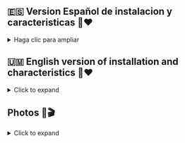 ## 🇪🇸 Version Español de instalacion y caracteristicas 👤❤

<details>
  <summary>Haga clic para ampliar</summary>
  
# Plataforma de red social de clones de Facebook definitiva con código fuente de PHP
  
***Proyecto: Plataforma de red social de clonación definitiva de Facebook usando PHP y MySQL con código fuente***

***Acerca de Ultimate Facebook Clone Social Network Platform utilizando PHP MySQL Project Descarga gratuita***

Este proyecto se llama Ultimate Facebook Clone Social Network Platform utilizando PHP MySQL Source Code. WoWonder es un script PHP para redes sociales, WoWonder es la mejor manera de iniciar su propio sitio web de redes sociales.
WoWonder es rápido, seguro y se actualizará regularmente.

# Características de la plataforma de red social Ultimate Facebook Clone

  
<details>
  <summary>Interfaz🔑</summary>

* **Sistema de caché de alto rendimiento y alto nivel**: lo n.º 1 que debe estar disponible en cualquier sitio web de red social, ¡The Speed! ¡Acelere su sitio web con nuestro sistema de caché, actívelo y el sitio web puede manejar más de 1 millón de usuarios!

* **Wonder (nueva función)** : con nuestra nueva función, el usuario puede preguntarse publicaciones, fotos y videos.
* **Soporte RTL** : WoWonder también admite idiomas de derecha a izquierda.
* **Inicio de sesión social** : con WoWonder puede iniciar sesión a través de los sitios web de redes sociales más famosos como (Facebook, Twitter, Google+, LinkedIn, Vk, Instagram).
* **URL fácil y agradable**: usuarios, páginas, grupos, ¡todo en una pequeña URL!
* **Usuario visto por última vez**: Muestra el último estado visto/en línea del usuario.
* **Notificación de visita de perfil** : Reciba notificaciones de los usuarios que visitaron su perfil.
* **Amigos y sistema de seguimiento** : WoWonder admite el sistema de amigos como Facebook, sistema de seguimiento como Twitter.
Inicio/Noticias : muestra publicaciones, fotos, archivos, videos y mapas publicados por amigos/personas seguidas, también filtros de historias, sugerencias de seguimiento/amigos y lista de actividades de usuarios.
* **Línea de tiempo del usuario** : muestra el perfil del usuario con publicaciones, fotos, videos publicados y compartidos por el usuario.
* **Páginas** : el usuario puede crear páginas ilimitadas e invitar a sus amigos a que les gusten las páginas.
* **Grupos** : el usuario puede crear grupos ilimitados e invitar/agregar a sus amigos a sus grupos unidos.
* **Juegos** : el usuario puede jugar juegos flash ilimitados.
* **Soporte de videos sociales** : el usuario puede compartir fácilmente videos de los sitios web más grandes para compartir videos como Youtube, Dailymotion, Vine, Vimeo, videos de Facebook y música de Soundcloud
* **Álbum de fotos** : el usuario puede crear álbumes de fotos ilimitados con un estilo agradable.
* **Imagen de portada** : portada dinámica para los usuarios.
* **Imagen de perfil** : imagen de perfil dinámica para los usuarios.
* **Privacidad del usuario** : controle quién puede enviarle mensajes, publicar en su línea de tiempo, seguirlo, confirmar solicitudes de seguimiento o no, ser visto por última vez, etc.
* **Información del perfil del usuario**: muestra la información del perfil del usuario (cumpleaños, sitio web, sexo, redes sociales, acerca de, visto por última vez, etc.).
* **Notificacione**s : Reciba notificaciones de los usuarios (me gusta, no me gusta, comentarios, maravillas, acciones, etc.)
* **#Hashtag**s : Muestra tendencias y temas relacionados compartidos por los usuarios.
* **@Menciones** : use @nombre de usuario para etiquetar personas en un estado o mensajes.
* **Post Publisher** : estado, nube de sonido, YouTube, Vine, Google Maps, videos, archivos, fotos y emoticonos.
Eliminar y editar publicaciones: el usuario puede eliminar y editar sus propias publicaciones.
* **Guardar publicaciones**: el usuario puede guardar publicaciones para verlas más tarde.
* **Eventos de usuario** : el usuario puede compartir sus eventos como sentimientos, dolores de parto, mirar, jugar, escuchar.
* **Búsqueda reciente** : lo que sea que el usuario haya estado buscando, todo se guardará en búsquedas recientes con la capacidad de borrarlas.
* **Privacidad de la publicación** : el usuario puede elegir la privacidad de la publicación (solo yo, todos, etc.)
* **Me gusta** : Me gusta o no me gusta una publicación. Ver la lista de personas a las que les gusta esto.
* **No me gusta** : No me gusta una publicación. Ver la lista de personas a las que no les gusta esto.
* **Comentarios y respuestas** : comentar una publicación, responder a un comentario, ver todos los comentarios de la publicación.
* **Buscar** : busque personas, #Hashtags con nuestro sistema de búsqueda filtrada.
* **Informes** : informe de publicaciones para que las revisen los administradores.
* **Chat en vivo** : sistema de chat en vivo en tiempo real, estado (en línea, fuera de línea).
* **Mensajes** : envíe y reciba mensajes privados y comparta archivos de otros usuarios.
* **API** : recuperar datos de usuario, publicaciones de usuarios, buscar usuarios a través de API.
* **Actividades**: muestra las últimas actividades del usuario (me gusta, compartir, comentarios, maravillas)
* **Múltiples idiomas** : 4 idiomas (árabe, inglés, ruso, turco) con la capacidad de agregar idiomas ilimitados.
Perfiles/páginas verificados.
Totalmente receptivo para todos los dispositivos, navegadores.
Recuperación de contraseña por correo electrónico.
Contador de usuarios en línea en la página de administración y de inicio.
Comentar detector automático
emoticonos
y muchos más..
</details>
  
  
  
<details>
  <summary>Características del panel de administración🤖</summary>
  
* **Panel de administración** : estadísticas completas con gráficos que analizan la información del sitio.
* **Configuración general** : actualice la configuración general del sitio web.
* **Configuración del sitio** : actualice la configuración del sitio como nombre, título, palabras clave, etc.
* **Sistema de temas** : sistema de temas dinámico con soporte PHP que le permite cambiar todo el diseño del sitio web.
* **Publicidad** : Mostrar anuncios en sus sitios web.
* **Administrar informes** : vea publicaciones denunciadas, márquelas como seguras o elimínelas.
* **Administrar usuarios** : ver, editar, verificar, restablecer contraseña, eliminar usuarios.
* **Administrar publicaciones**: ver, eliminar publicaciones.
* **Agregar/editar juegos** : agregue y edite juegos de manera sencilla desde el panel de administración.
* **Lista de correo** : ¡Con nuestro sistema de lista de correo puedes enviar tu mensaje a todos los usuarios registrados con un solo clic!
* **Anuncios** : escriba, edite, elimine, active e inactive sus anuncios.
* **Google Analytics** : agrega, edita tu código de Google Analytics.
* **Prohibir usuario** : IP de usuario de Ben de una manera muy fácil.
* **reCaptcha** : agregue, edite su clave reCaptcha.
y muchos más..

</details>

  
  
<details>
  <summary>Requisitos🛒</summary>

* PHP 5.5 o superior.
* MySQLi.
* Biblioteca GD.
* mbstring.
* cURL.
* allow_url_fopen.
* Certificado SSL (solo se requiere para chat de video).

  </details>
  
  
  
  <details>
  <summary>¿¿Como correr??📌</summary>

Sobre todo, para ejecutar este proyecto debe tener instalado un servidor virtual, es decir , [**XAMPP**](https://www.apachefriends.org/download_success.html) en su PC. **Ultimate Facebook Clone Social Network Platform** en PHP y MySQL con código fuente se puede descargar gratis,

**Siga los siguientes pasos después de iniciar Apache y MySQL en XAMPP:**
    
* **1º Paso** : en primer lugar, extraiga el archivo
* **2º Paso**: después de eso, copie la carpeta principal del proyecto
* **3º Paso**: entonces, debe pegar en xampp/htdocs/
    
* **Además, ahora conectando la base de datos**
    
* **4º Paso**: Entonces, por ahora, abra un navegador y vaya a la URL “http://localhost/phpmyadmin/”
* **5º Paso**: Después de eso, haga clic en la pestaña de bases de datos*
* **6º Paso**: Entonces, cree una base de datos nombrando “ social ” y luego haga clic en la pestaña de importación
* **7º Paso**: Ciertamente, haga clic en buscar archivo y seleccione el archivo " social " que se encuentra dentro de la carpeta "db"
* **8º Paso**: Mientras tanto, haga clic en el botón Ir.

* **Después de crear la base de datos ,**
    
* **9º Paso**: Abra un navegador web y navegue por el proyecto. Por ejemplo, [ http://localhost/]
  
  </details>
  
  </details>
  
  
  
  
  

## 🇺🇲 English version of installation and characteristics 👤❤
<details>
  <summary>Click to expand</summary>
  
# Ultimate Facebook Clone Social Network Platform with PHP Source Code
  
***Project: Ultimate Facebook Cloning Social Network Platform Using PHP and MySQL with Source Code***

***About Ultimate Facebook Clone Social Network Platform Using PHP MySQL Project Free Download***

This project is called Ultimate Facebook Clone Social Network Platform using PHP MySQL Source Code. WoWonder is a PHP social media script, WoWonder is the best way to start your own social media website.
WoWonder is fast, secure, and will be updated regularly.

# Features of Ultimate Facebook Clone Social Networking Platform

  
<details>
  <summary>Interface🔑</summary>

* **High-performance, high-level caching system** - The #1 must-have on any social networking website, The Speed! Speed ​​up your website with our caching system, turn it on and the website can handle over 1 million users!

* **Wonder (new feature)** : With our new feature, the user can wonder posts, photos and videos.
* **RTL support** : WoWonder also supports right-to-left languages.
* **Social Login** : With WoWonder you can login via most famous social networking websites like (Facebook, Twitter, Google+, LinkedIn, Vk, Instagram).
* **Nice and easy URL**: Users, Pages, Groups, all in one small URL!
* **User Last Seen**: Shows the user's last seen/online status.
* **Profile visit notification** : Receive notifications from users who visited your profile.
* **Friends and Follow System** : WoWonder supports friend system like Facebook, follow system like Twitter.
Home/News - Shows posts, photos, files, videos, and maps posted by friends/followers, also story filters, friends/follow suggestions, and user activity list.
* **User Timeline** : Displays the user's profile with posts, photos, videos posted and shared by the user.
* **Pages** : User can create unlimited pages and invite their friends to like pages.
* **Groups** : User can create unlimited groups and invite/add their friends to their joined groups.
* **Games** : User can play unlimited flash games.
* **Social Video Support** : User can easily share videos from the biggest video sharing websites like Youtube, Dailymotion, Vine, Vimeo, Facebook videos and Soundcloud music
* **Photo Album** : User can create unlimited photo albums with nice style.
* **Cover Image** : dynamic cover for users.
* **Profile Image** : Dynamic profile image for users.
* **User Privacy** : Control who can message you, post to your timeline, follow you, confirm follow requests or not, be last seen, etc.
* **User Profile Information**: Shows the user's profile information (birthday, website, gender, social networks, about, last seen, etc.).
* **Notifications** : Receive user notifications (likes, dislikes, comments, wonders, shares, etc.)
* **#Hashtag**s : Show trends and related topics shared by users.
* **@Mentions** : Use @username to tag people in a status or messages.
* **Post Publisher** : Status, Sound Cloud, YouTube, Vine, Google Maps, Videos, Files, Photos, and Emoticons.
Delete and Edit Posts: User can delete and edit their own posts.
* **Save Posts** - User can save posts to view later.
* **User Events** : User can share their events like feelings, labor pains, watching, playing, listening.
* **Recent Searches** - Whatever the user has been looking for, it will all be saved in recent searches with the ability to clear them.
* **Post Privacy** : The user can choose the privacy of the post (only me, everyone, etc.)
* **Like** : Like or dislike a post. See the list of people who like this.
* **Dislike** : I dislike a post. See the list of people who don't like this.
* **Comments & Replies** : Comment on a post, reply to a comment, view all comments on the post.
* **Search** : Search for people, #Hashtags with our filtered search system.
* **Reports** - Report posts for admins to review.
* **Live Chat** : real-time live chat system, status (online, offline).
* **Messaging** : Send and receive private messages and share files from other users.
* **API** : Retrieve user data, user posts, search users via API.
* **Activities** - Shows the user's latest activities (likes, shares, comments, wonders)
* **Multiple Languages** : 4 languages ​​(Arabic, English, Russian, Turkish) with the ability to add unlimited languages.
Verified profiles/pages.
Fully responsive for all devices, browsers.
Password recovery by email.
Online user counter on the administration and home page.
Comment automatic detector
emoticons
and many more..
</details>
  
  
  
<details>
  <summary>Admin Panel Features🤖</summary>
  
* **Admin Dashboard** : Comprehensive statistics with graphs analyzing site information.
* **General Settings** : Update the general settings of the website.
* **Site Settings** - Update site settings such as name, title, keywords, etc.
* **Theming system** : dynamic theme system with PHP support that allows you to change the entire design of the website.
* **Advertising** : Display advertisements on your websites.
* **Manage Reports** - View reported posts, mark them as safe, or delete them.
* **Manage users** : view, edit, verify, reset password, delete users.
* **Manage posts**: view, delete posts.
* **Add/Edit Games** - Easily add and edit games from the admin panel.
* **Mailing list** : With our mailing list system you can send your message to all registered users with one click!
* **Ads** : Write, edit, delete, activate and deactivate your ads.
* **Google Analytics** : add, edit your Google Analytics code.
* **Ban user** : Ben's user IP in a very easy way.
* **reCaptcha** : add, edit your reCaptcha key.
and many more..

</details>

  
  
<details>
  <summary>Requirements🛒</summary>

* PHP 5.5 or higher.
* MySQLi.
* Library GD.
* mbstring.
* cURL.
* allow_url_fopen.
* SSL certificate (only required for video chat).

  </details>
  
  
  
  <details>
  <summary>How to run?📌</summary>

Above all, to run this project you must have a virtual server installed i.e. [**XAMPP**](https://www.apachefriends.org/download_success.html) on your PC. **Ultimate Facebook Clone Social Network Platform** in PHP and MySQL with source code is free to download,

**Follow the following steps after starting Apache and MySQL in XAMPP:**
    
* **1st Step** : Firstly, extract the archive
* **2nd Step**: After that, copy the main folder of the project
* **3rd Step**: then, you must paste in xampp/htdocs/
    
* **Also now connecting the database**
    
* **4th Step**: So for now, open a browser and go to the URL “http://localhost/phpmyadmin/”
* **5th Step**: After that, click on the databases tab*
* **6th Step**: So, create a database by naming it “ social ” and then click on the import tab
* **7th Step**: Sure, click on browse file and select the "social" file which is inside the "db" folder
* **8th Step**: In the meantime, click the Go button.

* **After creating the database,**
    
* **9th Step**: Open a web browser and browse the project. For example, [ http://localhost/]
  
  </details>
  
  </details>



## Photos 📸🎬

<details>
  <summary>Click to expand</summary>

<p align="center"><img width="80%" src="https://cdn.discordapp.com/attachments/968218679617663056/997268044386668616/unknown.png"/></p>
<p align="center"><img width="80%" src="https://cdn.discordapp.com/attachments/968218679617663056/997268044747386923/unknown.png"/></p>
<p align="center"><img width="80%" src="https://cdn.discordapp.com/attachments/968218679617663056/997268044118237234/unknown.png"/></p>
<p align="center"><img width="80%" src="https://cdn.discordapp.com/attachments/968218679617663056/997268043807866921/unknown.png"/></p>

  </details>
